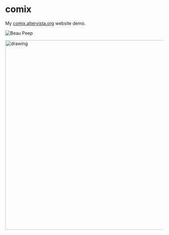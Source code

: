 # comix
My [comix.altervista.org](http://comix.altervista.org/) website demo.

![Beau Peep](http://www.omgbeaupeep.com/comics/mangas/Beau%20Peep/001%20-%20Beau%20Peep%20Book%201/Beau-Peep-Book-1-Page-001.jpg)

<img src="http://www.omgbeaupeep.com/comics/mangas/Beau%20Peep/001%20-%20Beau%20Peep%20Book%201/Beau-Peep-Book-1-Page-001.jpg" alt="drawing" width="600"/>
